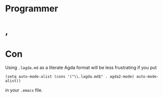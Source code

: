 # Programmer
# ,
# Con

Using `.lagda.md` as a literate Agda format will be less frustrating
if you put

```elisp
(setq auto-mode-alist (cons '("\\.lagda.md$" . agda2-mode) auto-mode-alist))
```

in your `.emacs` file.
